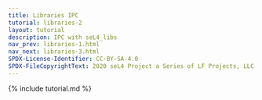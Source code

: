 ```yaml
---
title: Libraries IPC
tutorial: libraries-2
layout: tutorial
description: IPC with seL4_libs
nav_prev: libraries-1.html
nav_next: libraries-3.html
SPDX-License-Identifier: CC-BY-SA-4.0
SPDX-FileCopyrightText: 2020 seL4 Project a Series of LF Projects, LLC.
---
```

{% include tutorial.md %}
